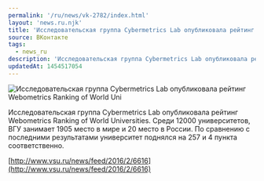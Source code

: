 ```yaml
---
permalink: '/ru/news/vk-2782/index.html'
layout: 'news.ru.njk'
title: 'Исследовательская группа Cybermetrics Lab опубликовала рейтинг Webometrics Ranking of World Uni'
source: ВКонтакте
tags:
  - news_ru
description: 'Исследовательская группа Cybermetrics Lab опубликовала рейтинг Webometrics Ranking of World Uni'
updatedAt: 1454517054
---
```

![Исследовательская группа Cybermetrics Lab опубликовала рейтинг Webometrics Ranking of World Uni](https://sun9-72.userapi.com/impf/c630523/v630523303/1460c/uiEgnPVZ8Ug.jpg?size=494x135&quality=96&proxy=1&sign=367de479ec3d896a35054d8036eab00d&c_uniq_tag=3rEu1HFezC-GNc76-DLmg31sSIN0EROHIFZFAcPsEKc&type=album)

Исследовательская группа Cybermetrics Lab опубликовала рейтинг Webometrics Ranking of World Universities. Среди 12000 университетов, ВГУ занимает 1905 место в мире и 20 место в России. По сравнению с последними результатами университет поднялся на 257 и 4 пункта соответственно.

[http://www.vsu.ru/news/feed/2016/2/6616](http://www.vsu.ru/news/feed/2016/2/6616)
